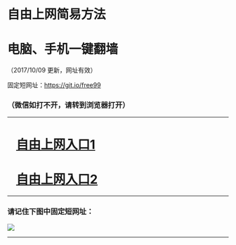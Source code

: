 ﻿# 自由上网简易方法

# 电脑、手机一键翻墙

（2017/10/09 更新，网址有效）

固定短网址：https://git.io/free99

### （微信如打不开，请转到浏览器打开）


***





# &nbsp;&nbsp; <a href="http://ft1176111102.fwq-tz-1001.info/fwqtz01.html?t=100900113896 " target="_blank">自由上网入口1</a>
# &nbsp;&nbsp; <a href="http://ft2607715467.fwq-tz-1002.info/fwqtz02.html?t=100900110549 " target="_blank">自由上网入口2</a>
***

### 请记住下图中固定短网址：

<img src="https://s3-us-west-2.amazonaws.com/fwq-1001/yjfq-20170905okok.png" /> 


***


